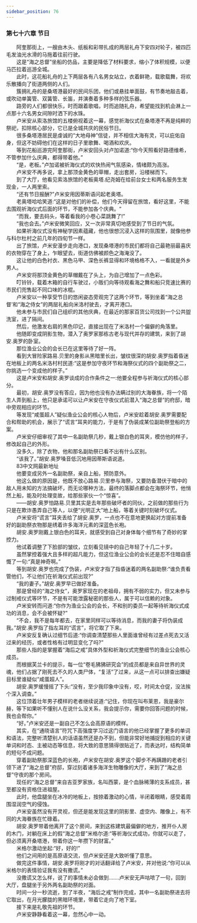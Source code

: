 ```yaml
---
sidebar_position: 76
---
```

### 第七十六章 节日  


　　阿奎那街上，一艘由木头、纸板和彩带扎成的两层礼舟下安四对轮子，被四匹毛发油光水滑的马拖着往前行驶。  
　　这是“海之总督”坐船的仿品，主要是降低了材料要求，缩小了体积规模，以便马匹拉着巡游全城。  
　　此时，这花船礼舟的上下两层各有八名男女站立，衣着鲜艳，载歌载舞，将欢乐散播向了街道两侧的人们。  
　　簇拥礼舟的是桑塔港最好的民间乐团，他们或悬挂单面鼓，有节奏地敲击着，或吹动单簧管、双簧管、长笛，并演奏着多种多样的弦乐器。  
　　路旁的人们都很快乐，时而跟着歌唱，时而追随礼舟，希望能找到机会淋上一点那十六名男女间隙时洒下的水珠。  
　　卢米安从索洛旅馆的五楼俯视着这一幕，感觉祈海仪式在桑塔港不再是纯粹的祭祀，扣除核心部分，它已是全城共庆的民俗节日。  
　　很多桑塔港居民是虔诚的“大地母神”信徒，并不相信大海有灵，可以庇佑自身，但这不妨碍他们在这样的日子里歌舞、喝酒和欢庆。  
　　等到花船巡游完阿奎那街，卢米安回头对卢加诺道:“你今天照看好路德维希，不管参加什么庆典，都得带着他。”  
　　“是，老板。”卢加诺被祈海仪式的欢快热闹气氛感染，情绪颇为高涨。  
　　卢米安不再多说，拿上那顶金黄色的草帽，走出套房，沿楼梯而下。  
　　到了大厅，他看见索洛旅馆的老板奥塔.纪尧姆在给前台女士和两名服务生发现金，一人两里索。  
　　“还有节日报酬?”卢米安用因蒂斯语问起老奥塔。  
　　老奥塔哈哈笑道:“这是对他们的补偿，他们今天得留在旅馆，看好这里，不能去围观祈海仪式后面的环节，不能参加各个庆典。“  
　　“而我，要去码头，等着看我的小卷心菜跳舞了!”  
　　“我也会去。”卢米安微笑回应，又一次非常真切地感受到了节日的气氛。  
　　如果祈海仪式没有神秘学因素蕴藏，他也很想沉浸入这样的氛围里，就像他参与科尔杜村之前几年的四旬节一样。  
　　出了旅馆，卢米安漫步走向港口，发现桑塔港的市民们都将自己最艳丽最喜庆的衣物穿在了身上，乍眼望去，街道仿佛被颜色之海淹没了。  
　　这让他的白色衬衣、黑色马甲、深色长裤显得和环境格格不入，一看就是外乡男人。  
　　卢米安将那顶金黄色的草帽戴在了头上，为自己增加了一点色彩。  
　　叮铃铃，载着木箱的自行车驶过，小贩们向等待观看海之舞和船只竞速比赛的市民们兜售起不同口味的冰棍。  
　　卢米安以一种享受节日的悠闲姿态旁观完了这两个环节，等到坐着“海之总督’和“海之侍女”的两层礼船向米洛村驶去，才离开港口。  
　　他未参与市民们自己组织的其他庆典，在最近的那家百货公司找到一个公共盥洗室，进了隔间。  
　　然后，他激发右肩的黑色印记，直接出现在了米洛村一个偏僻的角落里。  
　　他随即变成阴影生物，潜入了奥罗家那栋古老与现代并存的建筑，来到了胡安.奥罗的卧室。  
　　那位渔业公会的会长已在这里等待了好一阵。  
　　看到大冒险家路易.贝里的身影从黑暗里长出，皱纹很深的胡安.奥罗指着昏迷在地板上的两名米洛村村民道:“这是参加守夜环节和海祭仪式的四个副助祭之二，你挑选一个变成他的样子。”  
　　这是卢米安和胡安.奥罗谈成的合作条件之一:他要全程参与祈海仪式的核心部分。  
　　最初，胡安.奥罗没有答应，因为他也没有办法瞒过别的大海眷族，将一个陌生人弄到船上，他只是承诺可以让卢米安在守夜仪式前潜入“海之总督”的府邸，暗中旁观相应的环节。  
　　等发现“咸蛋超人”疑似渔业公会的核心人物后，卢米安趁着胡安.奥罗需要配合和帮助的机会，展示了“谎言”耳夹的能力，于是有了伪装成某位副助祭登船的方案。  
　　卢米安仔细审视了其中一名副助祭几秒，戴上银白色的耳夹，模仿他的样子，修改起自己的外形。  
　　没多久，除了衣物，他和那名副助祭已看不出有什么区别。  
　　“该我了。”胡安.奥罗嗓音低沉地用因蒂斯语说道。  
　　83中文网最新地址  
　　他要变成另外一名副助祭，亲自上船，预防意外。  
　　他这么做的原因是，他既不放心路易.贝里参与海祭，又要防备潜伏于暗中的敌人用未知的方法搞破坏，而无论哪种方法，最终的落脚点都会在海祭环节，他悄然上船，能及时处理变故，给那些家伙一个“惊喜”。  
　　——胡安.奥罗怕路易.贝里其实是去年那些破坏者的同伙，之前做的那些行为只是在欺诈愚弄自己等人，以便“光明正大”地上船，等着关键时刻破坏仪式。  
　　卢米安将“谎言”耳夹丢给了胡安.奥罗，一点也不在意地更换起对方提前准备好的副助祭衣物那是绣着许多海洋元素的深蓝色长袍。  
　　胡安.奥罗刚戴上银白色的耳夹，就感受到自己对身体每个细节有了奇妙的掌控力。  
　　他试着调整了下脸部的皱纹，立刻看见镜中的自己年轻了十几二十岁。  
　　虽然掌控着强大且多样的超凡能力，但这位渔业公会的会长还是忍不住暗自感慨了一句:“真是神奇啊。”  
　　等到胡安.奥罗也完成了伪装，卢米安才指了指昏迷着的两名副助祭:“谁负责看管他们，不让他们在祈海仪式前出现?”  
　　“我的妻子。”胡安.奥罗早已做好准备。  
　　那是曾经的“海之侍女”，奥罗家现在的老祖母，拥有不弱的实力，但又未参与过制戒仪式等环节，不是有可能泄露秘密的那些人，属于可以信赖的对象。  
　　卢米安转而问道:“你作为渔业公会的会长，不和别的委员一起等待祈海仪式成功的消息，会不会被怀疑?”  
　　“不会，我不是每年都去，在家里同样可以等待消息，而我的妻子将伪装成我。”胡安.奥罗指了指左耳的“谎言”，将它取了下来。  
　　卢米安反复确认过细节后道:“你调查清楚那些人里面谁曾经有过差点死去又活过来的经历，或者性格有过明显变化了吗?”  
　　那些人指的是掌握着“海后之戒”具体外型和祈海仪式完整细节的渔业公会核心成员。  
　　而根据芙兰卡的提示，每一位“卷毛狒狒研究会”的成员都是来自异世界的灵魂，他们占据了刚死去不久的人类尸体，“复活”了过来，从这一点可以排查出嫌疑目标里谁疑似“咸蛋超人”。  
　　胡安.奥罗缓慢摇了下头:“没有，至少我印象中没有，哎，时间太仓促，没法挨个深入调查。”  
　　这位顶着壮年男子模样的老者继续说道:“记住，你现在叫布莱恩，我是豪尔赫，等下如果听不懂别人在说什么没关系，我会提示你，需要你回答问题的时候，我也会帮你。”  
　　“好。”卢米安还是一副自己不怎么会高原语的模样。  
　　其实，在“通晓语言”符咒下高强度学习过这门语言的他已经掌握了更多的单词和语法，完整听清楚别人的话语虽然还是办不到，但能非常好地捕捉到相应的关键单词和时态、主被动态等信息，将大致的意思猜得很贴近了，而表达时，结构简单的短句不成问题。  
　　穿着副助祭那深蓝色的长袍，卢米安在胡安.奥罗这个脚步不再蹒跚的老者引领下进了“海之总督”府邸，穿过刻着诸多海洋生物雕像的大厅，来到了“海之总督”守夜的那个房间。  
　　现任的“海之总督”来自吉亚罗家族，名叫西蒙，是个血脉稀薄的支系成员，甚至都没有资格住进祖屋。  
　　此时，他盘腿坐在冰冷的地板上，按捺着激动的心情，半闭着眼睛，感受着周围湿润空气的侵蚀。  
　　卢米安虽然没有开灵视，但还是能发现这里的阴影里、虚空内、雕像上，有不同的大海眷族在忙碌着。  
　　胡安.奥罗带着他离开了这个房间，来到这栋建筑最偏僻的地方，推开仆人房的木门，对躺在床上的假“海之总督”米格尔道:“等祈海仪式成功，你就可以走了，但必须离开桑塔港，带着你这一年攒下的财富。”  
　　米格尔激动坐起:“好，好的!”  
　　他们之间用的是高原语交流，但卢米安还是大致听懂了意思。  
　　做完这件事情，胡安.奥罗将刚才的对话翻译给了卢米安，并对他说:“你可以从米格尔的表情验证我有没有撒谎。”  
　　没撒谎又怎么样，说了的事情未必会做到…….卢米安无声咕哝了一句，回到大厅，盘腿坐于另外两名副助祭的对面。  
　　时间一分一秒流逝，到了半夜，“海后之戒”制作完成，其中一名副助祭进去将它取出，在月光朦胧的黑暗环境里，带着它走向了地下室。  
　　接下来是礼敬先祖的环节。  
　　卢米安静静看着这一幕，忽然心中一动。  
